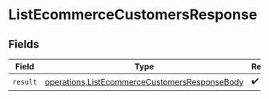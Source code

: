 # ListEcommerceCustomersResponse


## Fields

| Field                                                                                                          | Type                                                                                                           | Required                                                                                                       | Description                                                                                                    |
| -------------------------------------------------------------------------------------------------------------- | -------------------------------------------------------------------------------------------------------------- | -------------------------------------------------------------------------------------------------------------- | -------------------------------------------------------------------------------------------------------------- |
| `result`                                                                                                       | [operations.ListEcommerceCustomersResponseBody](../../models/operations/listecommercecustomersresponsebody.md) | :heavy_check_mark:                                                                                             | N/A                                                                                                            |